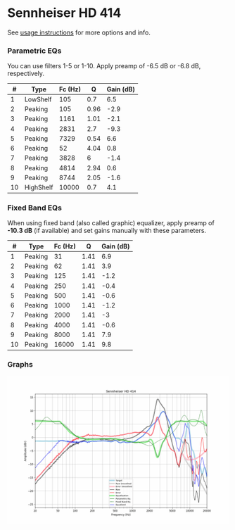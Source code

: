 # Sennheiser HD 414
See [usage instructions](https://github.com/jaakkopasanen/AutoEq#usage) for more options and info.

### Parametric EQs
You can use filters 1-5 or 1-10. Apply preamp of -6.5 dB or -6.8 dB, respectively.

|   # | Type      |   Fc (Hz) |    Q |   Gain (dB) |
|-----|-----------|-----------|------|-------------|
|   1 | LowShelf  |       105 | 0.7  |         6.5 |
|   2 | Peaking   |       105 | 0.96 |        -2.9 |
|   3 | Peaking   |      1161 | 1.01 |        -2.1 |
|   4 | Peaking   |      2831 | 2.7  |        -9.3 |
|   5 | Peaking   |      7329 | 0.54 |         6.6 |
|   6 | Peaking   |        52 | 4.04 |         0.8 |
|   7 | Peaking   |      3828 | 6    |        -1.4 |
|   8 | Peaking   |      4814 | 2.94 |         0.6 |
|   9 | Peaking   |      8744 | 2.05 |        -1.6 |
|  10 | HighShelf |     10000 | 0.7  |         4.1 |

### Fixed Band EQs
When using fixed band (also called graphic) equalizer, apply preamp of **-10.3 dB** (if available) and set gains manually with these parameters.

|   # | Type    |   Fc (Hz) |    Q |   Gain (dB) |
|-----|---------|-----------|------|-------------|
|   1 | Peaking |        31 | 1.41 |         6.9 |
|   2 | Peaking |        62 | 1.41 |         3.9 |
|   3 | Peaking |       125 | 1.41 |        -1.2 |
|   4 | Peaking |       250 | 1.41 |        -0.4 |
|   5 | Peaking |       500 | 1.41 |        -0.6 |
|   6 | Peaking |      1000 | 1.41 |        -1.2 |
|   7 | Peaking |      2000 | 1.41 |        -3   |
|   8 | Peaking |      4000 | 1.41 |        -0.6 |
|   9 | Peaking |      8000 | 1.41 |         7.9 |
|  10 | Peaking |     16000 | 1.41 |         9.8 |

### Graphs
![](./Sennheiser%20HD%20414.png)
